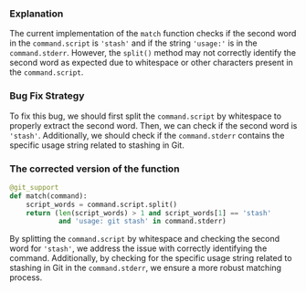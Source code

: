 ### Explanation
The current implementation of the `match` function checks if the second word in the `command.script` is `'stash'` and if the string `'usage:'` is in the `command.stderr`. However, the `split()` method may not correctly identify the second word as expected due to whitespace or other characters present in the `command.script`.

### Bug Fix Strategy
To fix this bug, we should first split the `command.script` by whitespace to properly extract the second word. Then, we can check if the second word is `'stash'`. Additionally, we should check if the `command.stderr` contains the specific usage string related to stashing in Git.

### The corrected version of the function
```python
@git_support
def match(command):
    script_words = command.script.split()
    return (len(script_words) > 1 and script_words[1] == 'stash'
            and 'usage: git stash' in command.stderr)
```

By splitting the `command.script` by whitespace and checking the second word for `'stash'`, we address the issue with correctly identifying the command. Additionally, by checking for the specific usage string related to stashing in Git in the `command.stderr`, we ensure a more robust matching process.